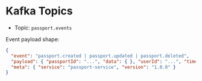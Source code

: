# Kafka Topics

- Topic: `passport.events`

Event payload shape:
```json
{
  "event": "passport.created | passport.updated | passport.deleted",
  "payload": { "passportId": "...", "data": { }, "userId": "...", "timestamp": "ISO" },
  "meta": { "service": "passport-service", "version": "1.0.0" }
}
```
